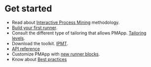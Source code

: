 ﻿---
sidebar_position: 1
---

# Get started

*	Read about [Interactive Process Mining](../overview/intro) methodology.
*	[Build your first runner](./build-your-first-runner).
*	Consult the different type of tailoring that allows PMApp. [Tailoring levels](../overview/phases/research/tailoring).
*	Download the toolkit. [IPMT](../ipmt/download#versions).
*	[API reference](./reference/api/intro)
*	Customize PMApp with [new runner blocks](./tutorials/new-pmapp-project).
*	Know about [Best practices](../ipmt/user-guide/experiment-designer/best-practices)

